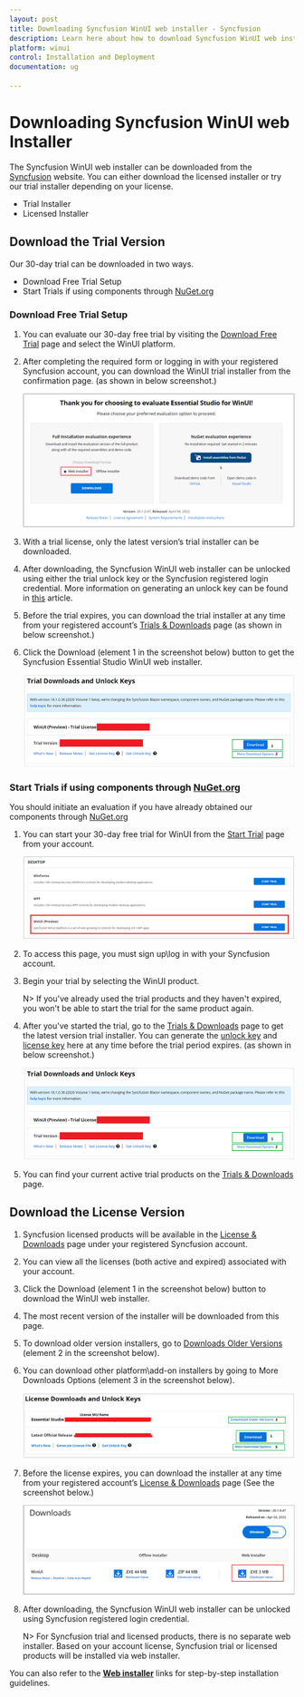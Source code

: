 ```yaml
---
layout: post
title: Downloading Syncfusion WinUI web installer - Syncfusion
description: Learn here about how to download Syncfusion WinUI web installer from our Syncfusion website with license.
platform: winui
control: Installation and Deployment
documentation: ug

---
```


# Downloading Syncfusion WinUI web Installer

The Syncfusion WinUI web installer can be downloaded from the [Syncfusion](https://www.syncfusion.com/winui-controls) website. You can either download the licensed installer or try our trial installer depending on your license. 

   -	Trial Installer
   -	Licensed Installer


## Download the Trial Version

Our 30-day trial can be downloaded in two ways.

   * Download Free Trial Setup
   * Start Trials if using components through [NuGet.org](https://www.nuget.org/packages?q=syncfusion)


### Download Free Trial Setup

1. You can evaluate our 30-day free trial by visiting the [Download Free Trial](https://www.syncfusion.com/downloads) page and select the WinUI platform.
2. After completing the required form or logging in with your registered Syncfusion account, you can download the WinUI trial installer from the confirmation page. (as shown in below screenshot.) 
   
   ![Trial and downloads of Syncfusion Essential Studio](images/trial-confirmation.png)
   
3. With a trial license, only the latest version’s trial installer can be downloaded.
4. After downloading, the Syncfusion WinUI web installer can be unlocked using either the trial unlock key or the Syncfusion registered login credential. More information on generating an unlock key can be found in [this](https://www.syncfusion.com/kb/8069/how-to-generate-unlock-key-for-essentials-studio-products) article.
5. Before the trial expires, you can download the trial installer at any time from your registered account’s [Trials & Downloads](https://www.syncfusion.com/account/manage-trials/downloads) page (as shown in below screenshot.)
6. Click the Download (element 1 in the screenshot below) button to get the Syncfusion Essential Studio WinUI web installer.
 
   ![Trial and downloads of Syncfusion Essential Studio](images/trial-download.png)

   
### Start Trials if using components through [NuGet.org](https://www.nuget.org/packages?q=syncfusion)

You should initiate an evaluation if you have already obtained our components through [NuGet.org](https://www.nuget.org/packages?q=syncfusion)

1. You can start your 30-day free trial for WinUI from the [Start Trial](https://www.syncfusion.com/account/manage-trials/start-trials) page from your account.
   
   ![Trial and downloads of Syncfusion Essential Studio](images/start-trial-download.png)
   
2. To access this page, you must sign up\log in with your Syncfusion account.
3. Begin your trial by selecting the WinUI product. 

   N> If you've already used the trial products and they haven't expired, you won't be able to start the trial for the same product again.

4. After you've started the trial, go to the [Trials & Downloads](https://www.syncfusion.com/account/manage-trials/downloads) page to get the latest version trial installer. You can generate the [unlock key](https://www.syncfusion.com/kb/8069/how-to-generate-unlock-key-for-essentials-studio-products) and [license key](https://help.syncfusion.com/winui/licensing/generating-license-keys) here at any time before the trial period expires. (as shown in below screenshot.)

   ![License and downloads of Syncfusion Essential Studio](images/start-trial-download-installer.png)

5. You can find your current active trial products on the [Trials & Downloads](https://www.syncfusion.com/account/manage-trials/downloads) page.
   

## Download the License Version

1. Syncfusion licensed products will be available in the [License & Downloads](https://www.syncfusion.com/account/downloads) page under your registered Syncfusion account.
2. You can view all the licenses (both active and expired) associated with your account.
3. Click the Download (element 1 in the screenshot below) button to download the WinUI web installer.
4. The most recent version of the installer will be downloaded from this page.
5. To download older version installers, go to [Downloads Older Versions](https://www.syncfusion.com/account/downloads/studio) (element 2 in the screenshot below).
6. You can download other platform\add-on installers by going to More Downloads Options (element 3 in the screenshot below).
   
   ![License and downloads of Syncfusion Essential Studio](images/license-download.png)
   
7. Before the license expires, you can download the installer at any time from your registered account’s [License & Downloads](https://www.syncfusion.com/account/downloads) page (See the screenshot below.)
   
   ![License and downloads of Syncfusion Essential Studio](images/start-trial-download-web-installer.png)
   
8. After downloading, the Syncfusion WinUI web installer can be unlocked using Syncfusion registered login credential.

   N> For Syncfusion trial and licensed products, there is no separate web installer. Based on your account license, Syncfusion trial or licensed products will be installed via web installer.
	

You can also refer to the [**Web installer**](https://help.syncfusion.com/winui/installation/install-using-the-web-installer) links for step-by-step installation guidelines.	